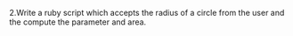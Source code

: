  2.Write a ruby script which accepts the radius of a circle from the user and the compute the parameter and area.
